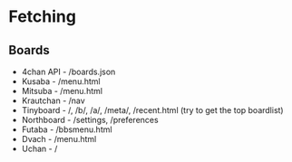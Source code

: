 # Fetching

## Boards
* 4chan API - /boards.json
* Kusaba - /menu.html
* Mitsuba - /menu.html
* Krautchan - /nav
* Tinyboard - /, /b/, /a/, /meta/, /recent.html (try to get the top boardlist)
* Northboard - /settings, /preferences
* Futaba - /bbsmenu.html
* Dvach - /menu.html
* Uchan - /
